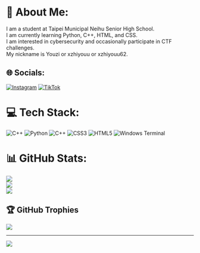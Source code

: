 # 💫 About Me:
I am a student at Taipei Municipal Neihu Senior High School.
<br>I am currently learning Python, C++, HTML, and CSS.
<br>I am interested in cybersecurity and occasionally participate in CTF challenges.
<br>My nickname is Youzi or xzhiyouu or xzhiyouu62.


## 🌐 Socials:
[![Instagram](https://img.shields.io/badge/Instagram-%23E4405F.svg?logo=Instagram&logoColor=white)](https://instagram.com/xzhiyouu) [![TikTok](https://img.shields.io/badge/TikTok-%23000000.svg?logo=TikTok&logoColor=white)](https://tiktok.com/@xzhiyouuu) 

# 💻 Tech Stack:
![C++](https://img.shields.io/badge/c++-%2300599C.svg?style=for-the-badge&logo=c%2B%2B&logoColor=white) ![Python](https://img.shields.io/badge/python-3670A0?style=for-the-badge&logo=python&logoColor=ffdd54) ![C++](https://img.shields.io/badge/c++-%2300599C.svg?style=for-the-badge&logo=c%2B%2B&logoColor=white) ![CSS3](https://img.shields.io/badge/css3-%231572B6.svg?style=for-the-badge&logo=css3&logoColor=white) ![HTML5](https://img.shields.io/badge/html5-%23E34F26.svg?style=for-the-badge&logo=html5&logoColor=white) ![Windows Terminal](https://img.shields.io/badge/Windows%20Terminal-%234D4D4D.svg?style=for-the-badge&logo=windows-terminal&logoColor=white)
# 📊 GitHub Stats:
![](https://github-readme-stats.vercel.app/api?username=xzhiyouu62&theme=dark&hide_border=false&include_all_commits=true&count_private=true)<br/>
![](https://github-readme-streak-stats.herokuapp.com/?user=xzhiyouu62&theme=dark&hide_border=false)<br/>
![](https://github-readme-stats.vercel.app/api/top-langs/?username=xzhiyouu62&theme=dark&hide_border=false&include_all_commits=true&count_private=true&layout=compact)

## 🏆 GitHub Trophies
![](https://github-profile-trophy.vercel.app/?username=xzhiyouu62&theme=radical&no-frame=false&no-bg=false&margin-w=4)

---
[![](https://visitcount.itsvg.in/api?id=xzhiyouu62&icon=0&color=0)](https://visitcount.itsvg.in)
